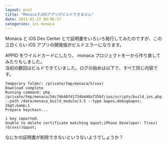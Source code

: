 ```yaml
---
layout: post
title: "MonacaでiOSアプリがビルドできません"
date: 2015-01-27 09:06:17
categories: ios monaca
---
```

<p>Monaca と iOS Dev Center とで証明書をいろいろ発行してみたのですが、この三日くらい iOS アプリの開発版がビルドエラーになります。</p>

<p>APPID をワイルドカードにしたり、 monaca プロジェクトを一から作り直してみたりもしました。<br>
当初の数回はビルドできていました。ログの始めは以下で、すべて同じ内容です。</p>

<pre class="lang-sh prettyprint-override"><code>Temporary folder: /private/tmp/monaca/5(xxx)
Download complete
Running command: php /private/tmp/monaca/54c74b48fd1734b440a735bf/ios/scripts/build_ios.php --path /data/monaca_build_module/3.5 --type &amp;apos;debug&amp;apos;  2&amp;gt;&amp;amp;1
Prepare keychain...

1 key imported.
Unable to delete certificate matching &amp;quot;iPhone Developer: T(xxx) (G(xxx))&amp;quot;
</code></pre>

<p>なにかの証明書が削除できないというないようでしょうか？</p>
